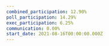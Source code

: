 ```yaml
---
combined_participation: 12.90%
poll_participation: 14.29%
exec_participation: 6.25%
communication: 0.00%
start_date: 2021-08-16T00:00:00.000Z
---
```

